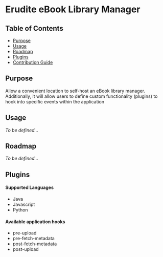 # Erudite eBook Library Manager

## Table of Contents
- [Purpose](#pupose)
- [Usage](#usage)
- [Roadmap](#roadmap)
- [Plugins](#plugins)
- [Contribution Guide](docs/CONTRIBUTION.md)

## Purpose
Allow a convenient location to self-host an eBook library manager. Additionally, it will allow users to define
custom functionality (plugins) to hook into specific events within the application

## Usage
*To be defined...*

## Roadmap
*To be defined...*

## Plugins
#### Supported Languages
* Java
* Javascript
* Python

#### Available application hooks
* pre-upload
* pre-fetch-metadata
* post-fetch-metadata
* post-upload
